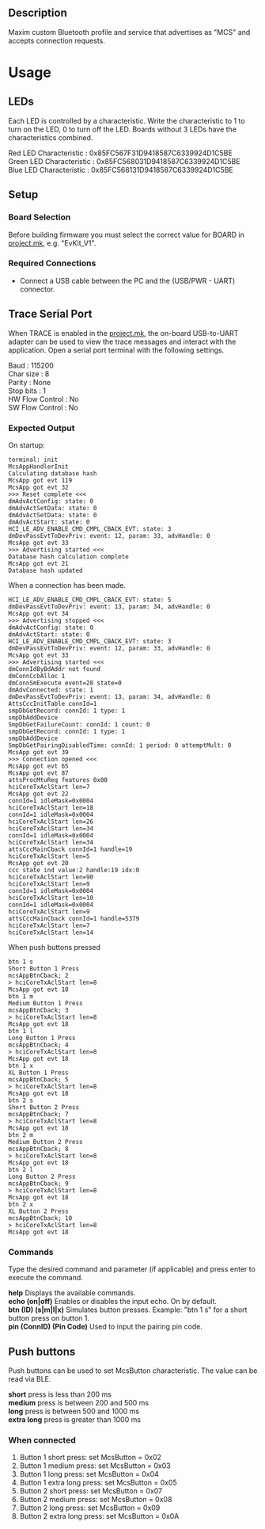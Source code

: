 ## Description

Maxim custom Bluetooth profile and service that advertises as "MCS" and accepts
connection requests.

# Usage

## LEDs

Each LED is controlled by a characteristic. Write the characteristic to 1 to turn on the LED,
0 to turn off the LED. Boards without 3 LEDs have the characteristics combined. 

Red LED Characteristic   : 0x85FC567F31D9418587C6339924D1C5BE  
Green LED Characteristic : 0x85FC568031D9418587C6339924D1C5BE  
Blue LED Characteristic  : 0x85FC568131D9418587C6339924D1C5BE  

## Setup

### Board Selection

Before building firmware you must select the correct value for BOARD in [project.mk](project.mk), e.g. "EvKit_V1".

### Required Connections
-   Connect a USB cable between the PC and the (USB/PWR - UART) connector.

## Trace Serial Port
When TRACE is enabled in the [project.mk](project.mk), the on-board USB-to-UART adapter can
be used to view the trace messages and interact with the application. Open a serial port terminal with
the following settings.

Baud            : 115200  
Char size       : 8  
Parity          : None  
Stop bits       : 1  
HW Flow Control : No  
SW Flow Control : No  



### Expected Output

On startup:
```
terminal: init
McsAppHandlerInit
Calculating database hash
McsApp got evt 119
McsApp got evt 32
>>> Reset complete <<<
dmAdvActConfig: state: 0
dmAdvActSetData: state: 0
dmAdvActSetData: state: 0
dmAdvActStart: state: 0
HCI_LE_ADV_ENABLE_CMD_CMPL_CBACK_EVT: state: 3
dmDevPassEvtToDevPriv: event: 12, param: 33, advHandle: 0
McsApp got evt 33
>>> Advertising started <<<
Database hash calculation complete
McsApp got evt 21
Database hash updated
```

When a connection has been made.
```
HCI_LE_ADV_ENABLE_CMD_CMPL_CBACK_EVT: state: 5
dmDevPassEvtToDevPriv: event: 13, param: 34, advHandle: 0
McsApp got evt 34
>>> Advertising stopped <<<
dmAdvActConfig: state: 0
dmAdvActStart: state: 0
HCI_LE_ADV_ENABLE_CMD_CMPL_CBACK_EVT: state: 3
dmDevPassEvtToDevPriv: event: 12, param: 33, advHandle: 0
McsApp got evt 33
>>> Advertising started <<<
dmConnIdByBdAddr not found
dmConnCcbAlloc 1
dmConnSmExecute event=28 state=0
dmAdvConnected: state: 1
dmDevPassEvtToDevPriv: event: 13, param: 34, advHandle: 0
AttsCccInitTable connId=1
smpDbGetRecord: connId: 1 type: 1
smpDbAddDevice
SmpDbGetFailureCount: connId: 1 count: 0
smpDbGetRecord: connId: 1 type: 1
smpDbAddDevice
SmpDbGetPairingDisabledTime: connId: 1 period: 0 attemptMult: 0
McsApp got evt 39
>>> Connection opened <<<
McsApp got evt 65
McsApp got evt 87
attsProcMtuReq features 0x00
hciCoreTxAclStart len=7
McsApp got evt 22
connId=1 idleMask=0x0004
hciCoreTxAclStart len=18
connId=1 idleMask=0x0004
hciCoreTxAclStart len=26
hciCoreTxAclStart len=34
connId=1 idleMask=0x0004
hciCoreTxAclStart len=34
attsCccMainCback connId=1 handle=19
hciCoreTxAclStart len=5
McsApp got evt 20
ccc state ind value:2 handle:19 idx:0
hciCoreTxAclStart len=90
hciCoreTxAclStart len=9
connId=1 idleMask=0x0004
hciCoreTxAclStart len=10
connId=1 idleMask=0x0004
hciCoreTxAclStart len=9
attsCccMainCback connId=1 handle=5379
hciCoreTxAclStart len=7
hciCoreTxAclStart len=14
```

When push buttons pressed
```
btn 1 s
Short Button 1 Press
mcsAppBtnCback; 2
> hciCoreTxAclStart len=8
McsApp got evt 18
btn 1 m
Medium Button 1 Press
mcsAppBtnCback; 3
> hciCoreTxAclStart len=8
McsApp got evt 18
btn 1 l
Long Button 1 Press
mcsAppBtnCback; 4
> hciCoreTxAclStart len=8
McsApp got evt 18
btn 1 x
XL Button 1 Press
mcsAppBtnCback; 5
> hciCoreTxAclStart len=8
McsApp got evt 18
btn 2 s
Short Button 2 Press
mcsAppBtnCback; 7
> hciCoreTxAclStart len=8
McsApp got evt 18
btn 2 m
Medium Button 2 Press
mcsAppBtnCback; 8
> hciCoreTxAclStart len=8
McsApp got evt 18
btn 2 l
Long Button 2 Press
mcsAppBtnCback; 9
> hciCoreTxAclStart len=8
McsApp got evt 18
btn 2 x
XL Button 2 Press
mcsAppBtnCback; 10
> hciCoreTxAclStart len=8
McsApp got evt 18
```


### Commands
Type the desired command and parameter (if applicable) and press enter to execute the command.  

__help__  Displays the available commands.  
__echo (on|off)__  Enables or disables the input echo. On by default.  
__btn (ID) (s|m|l|x)__  Simulates button presses. Example: "btn 1 s" for a short button press on button 1.  
__pin (ConnID) (Pin Code)__  Used to input the pairing pin code.  

## Push buttons
Push buttons can be used to set McsButton characteristic.
The value can be read via BLE.

__short__ press is less than 200 ms  
__medium__ press is between 200 and 500 ms  
__long__ press is between 500 and 1000 ms  
__extra long__ press is greater than 1000 ms  

### When connected
1. Button 1 short press:      set McsButton = 0x02
2. Button 1 medium press:     set McsButton = 0x03
3. Button 1 long press:       set McsButton = 0x04
4. Button 1 extra long press: set McsButton = 0x05
5. Button 2 short press:      set McsButton = 0x07
6. Button 2 medium press:     set McsButton = 0x08
7. Button 2 long press:       set McsButton = 0x09
8. Button 2 extra long press: set McsButton = 0x0A
